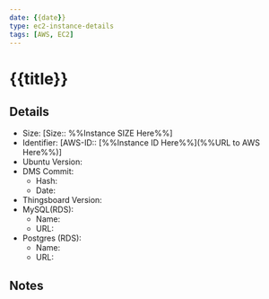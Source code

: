 ```yaml
---
date: {{date}}
type: ec2-instance-details
tags: [AWS, EC2]
---
```


# {{title}}

## Details
- Size: [Size:: %%Instance SIZE Here%%]
- Identifier: [AWS-ID:: [%%Instance ID Here%%](%%URL to AWS Here%%)]
- Ubuntu Version: 
- DMS Commit:
	- Hash: 
	- Date: 
- Thingsboard Version: 
- MySQL(RDS): 
	- Name: 
	- URL:
- Postgres (RDS):
	- Name: 
	- URL: 

## Notes
